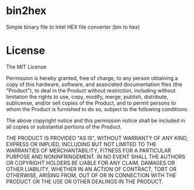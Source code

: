 bin2hex
=====

Simple binary file to Intel HEX file converter (bin to hex)

License
=====

The MIT License

Permission is hereby granted, free of charge, to any person obtaining a
copy of this hardware, software, and associated documentation files (the
"Product"), to deal in the Product without restriction, including
without limitation the rights to use, copy, modify, merge, publish,
distribute, sublicense, and/or sell copies of the Product, and to permit
persons to whom the Product is furnished to do so, subject to the
following conditions:

The above copyright notice and this permission notice shall be included
in all copies or substantial portions of the Product.

THE PRODUCT IS PROVIDED "AS IS", WITHOUT WARRANTY OF ANY KIND, EXPRESS
OR IMPLIED, INCLUDING BUT NOT LIMITED TO THE WARRANTIES OF
MERCHANTABILITY, FITNESS FOR A PARTICULAR PURPOSE AND NONINFRINGEMENT.
IN NO EVENT SHALL THE AUTHORS OR COPYRIGHT HOLDERS BE LIABLE FOR ANY
CLAIM, DAMAGES OR OTHER LIABILITY, WHETHER IN AN ACTION OF CONTRACT,
TORT OR OTHERWISE, ARISING FROM, OUT OF OR IN CONNECTION WITH THE
PRODUCT OR THE USE OR OTHER DEALINGS IN THE PRODUCT.

